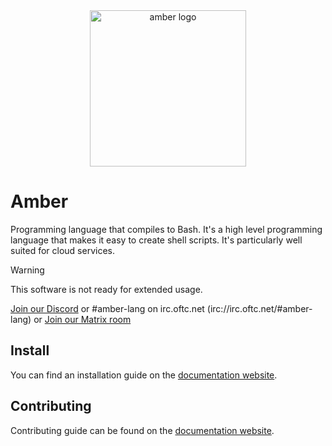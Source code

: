 <div align="center">
    <img src="assets/amber.png" alt="amber logo" width="250" />
</div>

# Amber

Programming language that compiles to Bash. It's a high level programming language that makes it easy to create shell scripts. It's particularly well suited for cloud services.

> [!Warning]
> This software is not ready for extended usage.

[Join our Discord](https://discord.com/invite/cjHjxbsDvZ) or
#amber-lang on irc.oftc.net (irc://irc.oftc.net/#amber-lang) or
[Join our Matrix room](https://matrix.to/#/#_oftc_#amber-lang:matrix.org)

## Install

You can find an installation guide on the [documentation website](https://docs.amber-lang.com/getting_started/installation).

## Contributing

Contributing guide can be found on the [documentation website](https://docs.amber-lang.com/contribute/contribute).
